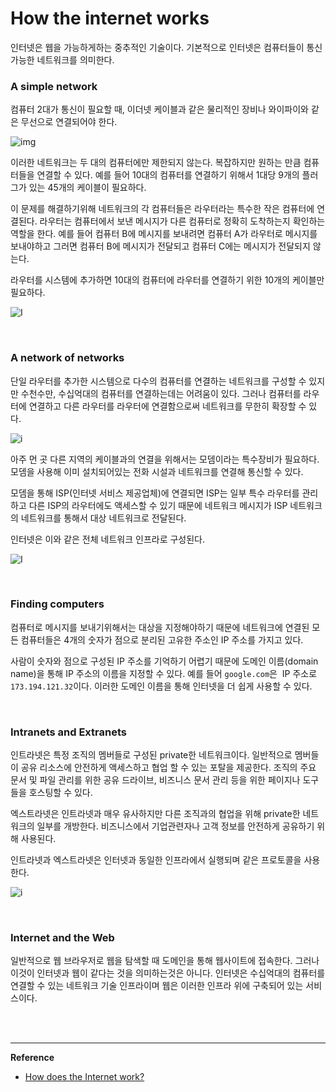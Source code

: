 # How the internet works

인터넷은 웹을 가능하게하는 중추적인 기술이다. 기본적으로 인터넷은 컴퓨터들이 통신 가능한 네트워크를 의미한다.



### A simple network

컴퓨터 2대가 통신이 필요할 때, 이더넷 케이블과 같은 물리적인 장비나 와이파이와 같은 무선으로 연결되어야 한다. 

![img](https://developer.mozilla.org/en-US/docs/Learn/Common_questions/How_does_the_Internet_work/internet-schema-1.png)



이러한 네트워크는 두 대의 컴퓨터에만 제한되지 않는다. 복잡하지만 원하는 만큼 컴퓨터들을 연결할 수 있다. 예를 들어 10대의 컴퓨터를 연결하기 위해서 1대당 9개의 플러그가 있는 45개의 케이블이 필요하다.

이 문제를 해결하기위해 네트워크의 각 컴퓨터들은 라우터라는 특수한 작은 컴퓨터에 연결된다. 라우터는 컴퓨터에서 보낸 메시지가 다른 컴퓨터로 정확히 도착하는지  확인하는 역할을 한다. 예를 들어 컴퓨터 B에 메시지를 보내려면 컴퓨터 A가 라우터로 메시지를 보내야하고 그러면 컴퓨터 B에 메시지가 전달되고 컴퓨터 C에는 메시지가 전달되지 않는다.  

라우터를 시스템에 추가하면 10대의 컴퓨터에 라우터를 연결하기 위한 10개의 케이블만 필요하다.

![I](https://developer.mozilla.org/en-US/docs/Learn/Common_questions/How_does_the_Internet_work/internet-schema-3.png)



<br>

### A network of networks

단일 라우터를 추가한 시스템으로 다수의 컴퓨터를 연결하는 네트워크를 구성할 수 있지만 수천수만, 수십억대의 컴퓨터를 연결하는데는 어려움이 있다. 그러나 컴퓨터를 라우터에 연결하고 다른 라우터를 라우터에 연결함으로써 네트워크를 무한히 확장할 수 있다.

![i](https://developer.mozilla.org/en-US/docs/Learn/Common_questions/How_does_the_Internet_work/internet-schema-5.png)



아주 먼 곳 다른 지역의 케이블과의 연결을 위해서는 모뎀이라는 특수장비가 필요하다. 모뎀을 사용해 이미 설치되어있는 전화 시설과 네트워크를 연결해 통신할 수 있다.

모뎀을 통해  ISP(인터넷 서비스 제공업체)에 연결되면 ISP는 일부 특수 라우터를 관리하고 다른 ISP의 라우터에도 액세스할 수 있기 때문에 네트워크 메시지가 ISP 네트워크의 네트워크를 통해서 대상 네트워크로 전달된다.

인터넷은 이와 같은 전체 네트워크 인프라로 구성된다.

![I](https://developer.mozilla.org/en-US/docs/Learn/Common_questions/How_does_the_Internet_work/internet-schema-7.png)

<br>

### Finding computers

컴퓨터로 메시지를 보내기위해서는 대상을 지정해야하기 때문에 네트워크에 연결된 모든 컴퓨터들은 4개의 숫자가 점으로 분리된 고유한 주소인 IP 주소를 가지고 있다.

사람이 숫자와 점으로 구성된 IP 주소를 기억하기 어렵기 때문에 도메인 이름(domain name)을 통해 IP 주소의 이름을 지정할 수 있다. 예를 들어 `google.com`은  IP 주소로 `173.194.121.32`이다. 이러한 도메인 이름을 통해 인터넷을 더 쉽게 사용할 수 있다.

<br>

### Intranets and Extranets

인트라넷은 특정 조직의 멤버들로 구성된 private한 네트워크이다. 일반적으로 멤버들이 공유 리소스에 안전하게 액세스하고 협업 할 수 있는 포탈을 제공한다. 조직의 주요 문서 및 파일 관리를 위한 공유 드라이브, 비즈니스 문서 관리 등을 위한 페이지나 도구들을 호스팅할 수 있다.

엑스트라넷은 인트라넷과 매우 유사하지만 다른 조직과의 협업을 위해 private한 네트워크의 일부를 개방한다.  비즈니스에서 기업관련자나 고객 정보를 안전하게 공유하기 위해 사용된다.

인트라넷과 엑스트라넷은 인터넷과 동일한 인프라에서 실행되며 같은 프로토콜을 사용한다.

![i](https://developer.mozilla.org/en-US/docs/Learn/Common_questions/How_does_the_Internet_work/internet-schema-8.png)

<br>

### Internet and the Web

일반적으로 웹 브라우저로 웹을 탐색할 때 도메인을 통해 웹사이트에 접속한다. 그러나 이것이 인터넷과 웹이 같다는 것을 의미하는것은 아니다. 인터넷은 수십억대의 컴퓨터를 연결할 수 있는 네트워크 기술 인프라이며 웹은 이러한 인프라 위에 구축되어 있는 서비스이다.

<br>

<br>

------

**Reference**

- [How does the Internet work?](https://developer.mozilla.org/en-US/docs/Learn/Common_questions/How_does_the_Internet_work)
